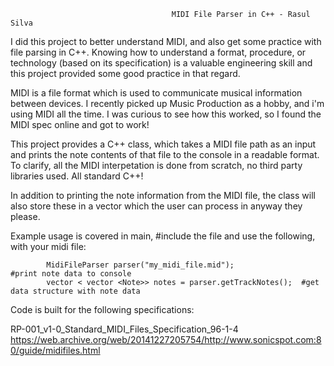                                         MIDI File Parser in C++ - Rasul Silva

I did this project to better understand MIDI, and also get some practice with file parsing in C++.
Knowing how to understand a format, procedure, or technology (based on its specification) is a valuable 
engineering skill and this project provided some good practice in that regard.

MIDI is a file format which is used to communicate musical information between devices. I recently picked 
up Music Production as a hobby, and i'm using MIDI all the time. I was curious to see how this worked, so 
I found the MIDI spec online and got to work!

This project provides a C++ class, which takes a MIDI file path as an input and prints the note contents
of that file to the console in a readable format. To clarify, all the MIDI interpetation is done from 
scratch, no third party libraries used. All standard C++! 

In addition to printing the note information from the MIDI file, the class will also store these in a vector 
which the user can process in anyway they please.

Example usage is covered in main, #include the file and use the following, with your midi file:
        
            MidiFileParser parser("my_midi_file.mid");               #print note data to console
            vector < vector <Note>> notes = parser.getTrackNotes();  #get data structure with note data


Code is built for the following specifications:

RP-001_v1-0_Standard_MIDI_Files_Specification_96-1-4
https://web.archive.org/web/20141227205754/http://www.sonicspot.com:80/guide/midifiles.html
